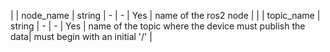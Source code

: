| | node_name    | string  | -   |   -   | Yes   | name of the ros2 node                                                                        |
| | topic_name   | string  | -   |   -   | Yes   | name of the topic where the device must publish the data| must begin with an initial '/'     |
